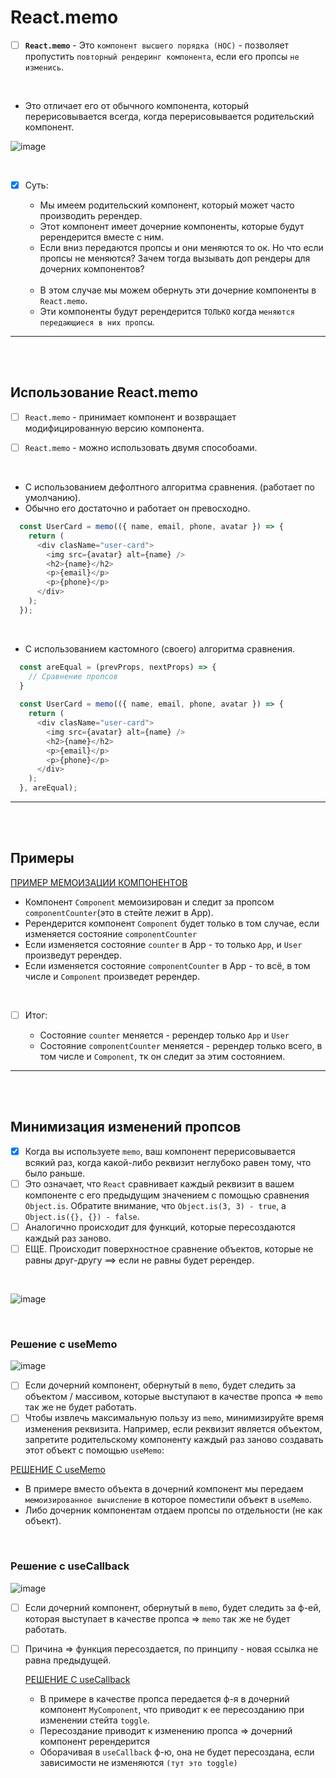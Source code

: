 # React.memo

- [ ] **`React.memo`** - Это `компонент высшего порядка (HOC)` - позволяет пропустить `повторный рендеринг компонента`, если его пропсы `не изменись`.

<br>

+ Это отличает его от обычного компонента, который перерисовывается всегда, когда перерисовывается родительский компонент.

![image](https://github.com/acidshotgun/react-hooks-new/assets/117285472/85917791-0e11-4e14-ad55-30240865c5a8)

<br>

- [x] Суть:

  + Мы имеем родительский компонент, который может часто производить ререндер.
  + Этот компонент имеет дочерние компоненты, которые будут ререндерится вместе с ним.
  + Если вниз передаются пропсы и они меняются то ок. Но что если пропсы не меняются? Зачем тогда вызывать доп рендеры для дочерних компонентов?

  <br>

  + В этом случае мы можем обернуть эти дочерние компоненты в `React.memo`.
  + Эти компоненты будут ререндерится `ТОЛЬКО` когда `меняются передающиеся в них пропсы`.

<hr>
<br>
<br>

<h2>Использование React.memo</h2>

- [ ] `React.memo` - принимает компонент и возвращает модифицированную версию компонента.

- [ ] `React.memo` - можно использовать двумя способоами.

<br>

  + С использованием дефолтного алгоритма сравнения. (работает по умолчанию).
  + Обычно его достаточно и работает он превосходно.
    
  ```typescript
    const UserCard = memo(({ name, email, phone, avatar }) => {
      return (
        <div clasName="user-card">
          <img src={avatar} alt={name} />
          <h2>{name}</h2>
          <p>{email}</p>
          <p>{phone}</p>
        </div>
      );
    });
  ```

  <br>

  + С использованием кастомного (своего) алгоритма сравнения.
     
  ```typescript
    const areEqual = (prevProps, nextProps) => {
      // Сравнение пропсов
    }
    
    const UserCard = memo(({ name, email, phone, avatar }) => {
      return (
        <div clasName="user-card">
          <img src={avatar} alt={name} />
          <h2>{name}</h2>
          <p>{email}</p>
          <p>{phone}</p>
        </div>
      );
    }, areEqual);
  ```

<hr>
<br>
<br>

<h2>Примеры</h2>

[ПРИМЕР МЕМОИЗАЦИИ КОМПОНЕНТОВ](https://codesandbox.io/p/sandbox/react-memo-pjjgs6?file=%2Fsrc%2FComponent.tsx%3A14%2C2)

  + Компонент `Component` мемоизирован и следит за пропсом `componentCounter`(это в стейте лежит в App).
  + Ререндерится компонент `Component` будет только в том случае, если изменяется состояние `componentCounter`
  + Если изменяется состояние `counter` в App - то только `App`, и `User` произведут ререндер.
  + Если изменяется состояние `componentCounter` в App - то всё, в том числе и `Component` произведет ререндер.

  <br>

  - [ ] Итог:

    + Состояние `counter` меняется - ререндер только `App` и `User`
    + Состояние `componentCounter` меняется - ререндер только всего, в том числе и `Component`, тк он следит за этим состоянием.

<hr>
<br>
<br>

<h2>Минимизация изменений пропсов </h2>

- [x] Когда вы используете `memo`, ваш компонент перерисовывается всякий раз, когда какой-либо реквизит неглубоко равен тому, что было раньше.
- [ ] Это означает, что `React` сравнивает каждый реквизит в вашем компоненте с его предыдущим значением с помощью сравнения `Object.is`. Обратите внимание, что `Object.is(3, 3) - true`, а `Object.is({}, {}) - false`.
- [ ] Аналогично происходит для функций, которые пересоздаются каждый раз заново.
- [ ] ЕЩЕ. Происходит поверхностное сравнение объектов, которые не равны друг-другу ==> если не равны будет ререндер.

<br>

![image](https://github.com/acidshotgun/react-hooks-new/assets/117285472/63d1fccc-baea-4382-b11d-43b27b2ed601)

<br>

<h3>Решение с useMemo</h3>

![image](https://github.com/acidshotgun/react-hooks-new/assets/117285472/522a7cf2-6731-467b-8630-59fc35ade7ce)

- [ ] Если дочерний компонент, обернутый в `memo`, будет следить за объектом / массивом, которые выступают в качестве пропса => `memo` так же не будет работать.
- [ ]  Чтобы извлечь максимальную пользу из `memo`, минимизируйте время изменения реквизита. Например, если реквизит является объектом, запретите родительскому компоненту каждый раз заново создавать этот объект с помощью `useMemo`:

  [РЕШЕНИЕ С useMemo](https://codesandbox.io/p/sandbox/react-memo-troubles-nq65wl?file=%2Fsrc%2FApp.tsx)

  + В примере вместо объекта в дочерний компонент мы передаем `мемоизированное вычисление` в которое поместили объект в `useMemo`.
  + Либо дочерник компонентам отдаем пропсы по отдельности (не как объект).
     
<br>

<h3>Решение с useCallback</h3>

![image](https://github.com/acidshotgun/react-hooks-new/assets/117285472/8f284141-30e3-4f9e-a183-bd69d75e4089)


- [ ] Если дочерний компонент, обернутый в `memo`, будет следить за ф-ей, которая выступает в качестве пропса => `memo` так же не будет работать.
- [ ] Причина => функция пересоздается, по принципу - новая ссылка не равна предыдущей.

  [РЕШЕНИЕ С useCallback](https://codesandbox.io/p/sandbox/react-memo-trouble-callback-yw2cjs?file=%2Fsrc%2FApp.tsx%3A15%2C18)

  + В примере в качестве пропса передается ф-я в дочерний компонент `MyComponent`, что приводит к ее пересозданию при изменении стейта `toggle`.
  + Пересоздание приводит к изменению пропса => дочерний компонент ререндерится
  + Оборачивая в `useCallback` ф-ю, она не будет пересоздана, если зависимости не изменяются `(тут это toggle)` 
